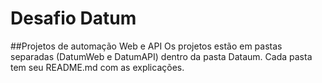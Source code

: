 # Desafio Datum
##Projetos de automação Web e API
Os projetos estão em pastas separadas (DatumWeb e DatumAPI) dentro da pasta Dataum.
Cada pasta tem seu README.md com as explicações.
